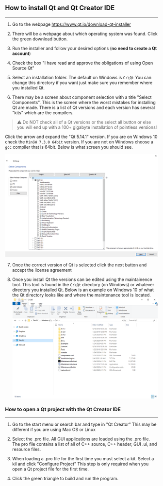 ## How to install Qt and Qt Creator IDE
----

1.	Go to the webpage https://www.qt.io/download-qt-installer

2.	There will be a webpage about which operating system was found. Click the green download button.

3.	Run the installer and follow your desired options (**no need to create a Qt account**)

4.	Check the box "I have read and approve the obligations of using Open Source Qt"

5.	Select an installation folder. The default on Windows is `C:\Qt` You can change this directory if you want just make sure you remember where you installed Qt.

6.	There may be a screen about component selection with a title "Select Components". This is the screen where the worst mistakes for installing Qt are made. There is a list of Qt versions and each version has several "kits" which are the compilers. 

> :warning: Do NOT check all of a Qt versions or the select all button or else you will end up with a 100+ gigabyte installation of pointless versions!

Click the arrow and expand the "Qt 5.14.1" version. If you are on Windows 10 check the `MinGW 7.3.0 64bit` version. If you are not on Windows choose a `gcc` compiler that is 64bit. Below is what screen you should see.

![Qt Windows Version](figures/windows_correct_version.png)

7.	Once the correct version of Qt is selected click the next button and accept the license agreement

8.	Once you install Qt the versions can be edited using the maintainence tool. This tool is found in the `C:\Qt` directory (on Windows) or whatever directory you installed Qt. Below is an example on Windows 10 of what the Qt directory looks like and where the maintenance tool is located.
![Qt Install Folder](figures/qt_install_folder.png)

### How to open a Qt project with the Qt Creator IDE
----

1. Go to the start menu or search bar and type in "Qt Creator" This may be different if you are using Mac OS or Linux

2. Select the .pro file. All GUI applications are loaded using the .pro file. The pro file contains a list of all of C++ source, C++ header, GUI .ui, and resource files.

3. When loading a .pro file for the first time you must select a kit. Select a kil and click "Configure Project" This step is only required when you open a Qt project file for the first time.

4. Click the green triangle to build and run the program.
